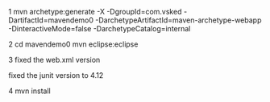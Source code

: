 
1
mvn archetype:generate -X -DgroupId=com.vsked -DartifactId=mavendemo0 -DarchetypeArtifactId=maven-archetype-webapp -DinteractiveMode=false -DarchetypeCatalog=internal

2
cd mavendemo0
mvn eclipse:eclipse

3
fixed the web.xml version

<?xml version="1.0" encoding="UTF-8"?>
<web-app xmlns:xsi="http://www.w3.org/2001/XMLSchema-instance" 
	xmlns="http://java.sun.com/xml/ns/javaee" 
	xsi:schemaLocation="http://java.sun.com/xml/ns/javaee 
	http://java.sun.com/xml/ns/javaee/web-app_3_0.xsd" version="3.0">

fixed the junit version to 4.12

4
mvn install
